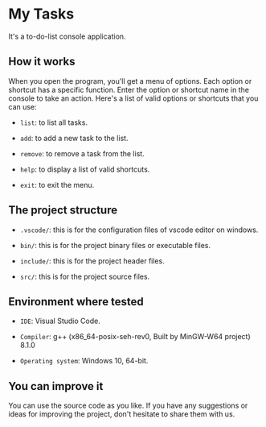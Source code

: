 # My Tasks
It's a to-do-list console application.

## How it works
When you open the program, you'll get a menu of options. Each option or shortcut has a specific function. Enter the option or shortcut name in the console to take an action. Here's a list of valid options or shortcuts that you can use:
- `list`: to list all tasks.

- `add`: to add a new task to the list.

- `remove`: to remove a task from the list.

- `help`: to display a list of valid shortcuts.

- `exit`: to exit the menu.

## The project structure
- `.vscode/`: this is for the configuration files of vscode editor on windows.

- `bin/`: this is for the project binary files or executable files.

- `include/`: this is for the project header files.

- `src/`: this is for the project source files.

## Environment where tested
- `IDE`: Visual Studio Code.

- `Compiler`: g++ (x86_64-posix-seh-rev0, Built by MinGW-W64 project) 8.1.0

- `Operating system`: Windows 10, 64-bit.

## You can improve it
You can use the source code as you like. If you have any suggestions or ideas for improving the project, don't hesitate to share them with us.
